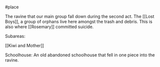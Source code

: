 #place 

The ravine that our main group fall down during the second act. The [[Lost Boys]], a group of orphans live here amongst the trash and debris. This is also where [[Rosemary]] committed suicide.

Subareas:

[[Kiwi and Mother]]

Schoolhouse: An old abandoned schoolhouse that fell in one piece into the ravine.